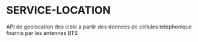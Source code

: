 # SERVICE-LOCATION
API de geolocation des cible a partir des donnees de cellules telephonique fournis par les antennes BTS 
